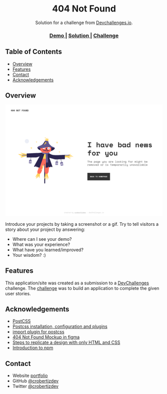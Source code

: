 <!-- Please update value in the {}  -->

<h1 align="center">404 Not Found</h1>

<div align="center">
   Solution for a challenge from  <a href="http://devchallenges.io" target="_blank">Devchallenges.io</a>.
</div>

<div align="center">
  <h3>
    <a href="https://crobertizdev.github.io/404-not-found/">
      Demo
    </a>
    <span> | </span>
    <a href="https://github.com/crobertizdev/404-not-found/">
      Solution
    </a>
    <span> | </span>
    <a href="https://devchallenges.io/challenges/wBunSb7FPrIepJZAg0sY">
      Challenge
    </a>
  </h3>
</div>

<!-- TABLE OF CONTENTS -->

## Table of Contents

- [Overview](#overview)
  <!-- - [Built With](#built-with) -->
- [Features](#features)
- [Contact](#contact)
- [Acknowledgements](#acknowledgements)

<!-- OVERVIEW -->

## Overview

![screenshot desktop](./designs/desktop.png)

Introduce your projects by taking a screenshot or a gif. Try to tell visitors a story about your project by answering:

- Where can I see your demo?
- What was your experience?
- What have you learned/improved?
- Your wisdom? :)

<!-- ### Built With -->

<!-- This section should list any major frameworks that you built your project using. Here are a few examples.-->

<!-- - [React](https://reactjs.org/)
- [Vue.js](https://vuejs.org/)
- [Tailwind](https://tailwindcss.com/) -->

## Features

<!-- List the features of your application or follow the template. Don't share the figma file here :) -->

This application/site was created as a submission to a [DevChallenges](https://devchallenges.io/challenges) challenge. The [challenge](https://devchallenges.io/challenges/wBunSb7FPrIepJZAg0sY) was to build an application to complete the given user stories.

## Acknowledgements

<!-- This section should list any articles or add-ons/plugins that helps you to complete the project. This is optional but it will help you in the future. For exmpale -->

- [PostCSS](https://postcss.org/)
- [Postcss installation, configuration and plugins](https://desarrolloweb.com/home/postcss)
- [import plugin for postcss](https://github.com/postcss/postcss-import)
- [404 Not Found Mockup in figma](https://www.figma.com/file/QeKWLNhB13zDjJzqR22TKE/404-page-challenge?node-id=1%3A4)
- [Steps to replicate a design with only HTML and CSS](https://devchallenges-blogs.web.app/how-to-replicate-design/)
- [Introduction to npm](https://www.hostinger.es/tutoriales/que-es-npm#:~:text=Si%20ya%20tienes%20Node%20y,la%20inicializaci%C3%B3n%20de%20tu%20proyecto.&text=Este%20comando%20funciona%20como%20una,json%20de%20un%20proyecto.)

## Contact

- Website [portfolio](https://crobertizdev.github.io/portfolio/)
- GitHub [@crobertizdev](https://github.com/crobertizdev)
- Twitter [@crobertizdev](https://twitter.com/crobertizdev)
